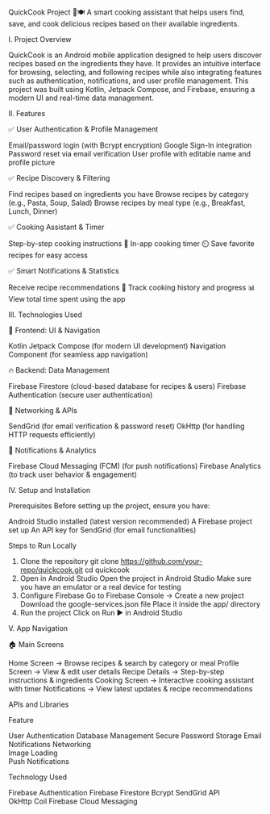QuickCook Project 📱🍽️
A smart cooking assistant that helps users find, save, and cook delicious recipes based on their available ingredients.

I. Project Overview

QuickCook is an Android mobile application designed to help users discover recipes based on the ingredients they have. It provides an intuitive interface for browsing, selecting, and following recipes while also integrating features such as authentication, notifications, and user profile management.
This project was built using Kotlin, Jetpack Compose, and Firebase, ensuring a modern UI and real-time data management.

II. Features

✅ User Authentication & Profile Management

Email/password login (with Bcrypt encryption)
Google Sign-In integration
Password reset via email verification
User profile with editable name and profile picture

✅ Recipe Discovery & Filtering

Find recipes based on ingredients you have
Browse recipes by category (e.g., Pasta, Soup, Salad)
Browse recipes by meal type (e.g., Breakfast, Lunch, Dinner)

✅ Cooking Assistant & Timer

Step-by-step cooking instructions 📖
In-app cooking timer ⏲️
Save favorite recipes for easy access

✅ Smart Notifications & Statistics

Receive recipe recommendations 🔔
Track cooking history and progress 📊
View total time spent using the app

III. Technologies Used

🎨 Frontend: UI & Navigation

Kotlin
Jetpack Compose (for modern UI development)
Navigation Component (for seamless app navigation)

🔥 Backend: Data Management

Firebase Firestore (cloud-based database for recipes & users)
Firebase Authentication (secure user authentication)

📡 Networking & APIs

SendGrid (for email verification & password reset)
OkHttp (for handling HTTP requests efficiently)

🔔 Notifications & Analytics

Firebase Cloud Messaging (FCM) (for push notifications)
Firebase Analytics (to track user behavior & engagement)

IV. Setup and Installation

Prerequisites
Before setting up the project, ensure you have:

Android Studio installed (latest version recommended)
A Firebase project set up
An API key for SendGrid (for email functionalities)

Steps to Run Locally

1. Clone the repository
   git clone https://github.com/your-repo/quickcook.git
   cd quickcook
2. Open in Android Studio
Open the project in Android Studio
Make sure you have an emulator or a real device for testing
3. Configure Firebase
Go to Firebase Console → Create a new project
Download the google-services.json file
Place it inside the app/ directory
4. Run the project
Click on Run ▶️ in Android Studio

V. App Navigation

🏠 Main Screens

Home Screen → Browse recipes & search by category or meal
Profile Screen → View & edit user details
Recipe Details → Step-by-step instructions & ingredients
Cooking Screen → Interactive cooking assistant with timer
Notifications → View latest updates & recipe recommendations

APIs and Libraries

Feature

User Authentication
Database Management
Secure Password Storage
Email Notifications
Networking	
Image Loading	
Push Notifications  

Technology Used

Firebase Authentication
Firebase Firestore
Bcrypt
SendGrid API	
OkHttp
Coil
Firebase Cloud Messaging
